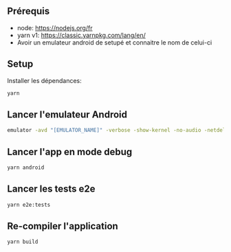 ## Prérequis

- node: https://nodejs.org/fr
- yarn v1: https://classic.yarnpkg.com/lang/en/
- Avoir un emulateur android de setupé et connaitre le nom de celui-ci

## Setup

Installer les dépendances:

```bash
yarn
```

## Lancer l'emulateur Android

```bash
emulator -avd "[EMULATOR_NAME]" -verbose -show-kernel -no-audio -netdelay none -no-snapshot -wipe-data -gpu auto -no-boot-anim -timezone Europe/Paris -memory 23040
```

## Lancer l'app en mode debug

```bash
yarn android
```

## Lancer les tests e2e

```bash
yarn e2e:tests
```

## Re-compiler l'application

```bash
yarn build
```
